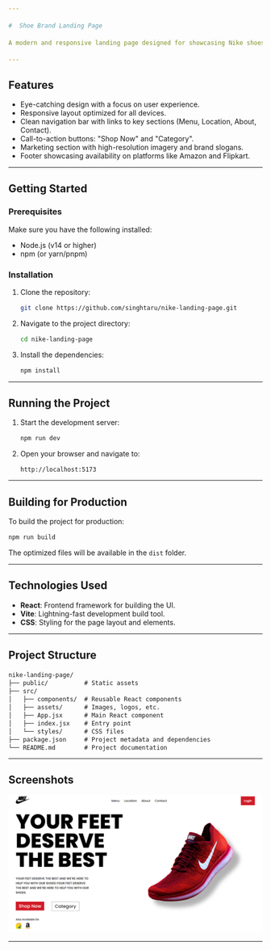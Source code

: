 ```yaml
---

#  Shoe Brand Landing Page

A modern and responsive landing page designed for showcasing Nike shoes, built with **React** and styled with CSS. This project demonstrates a professional UI/UX design with interactive elements.

---
```


## **Features**
- Eye-catching design with a focus on user experience.
- Responsive layout optimized for all devices.
- Clean navigation bar with links to key sections (Menu, Location, About, Contact).
- Call-to-action buttons: "Shop Now" and "Category".
- Marketing section with high-resolution imagery and brand slogans.
- Footer showcasing availability on platforms like Amazon and Flipkart.

---

## **Getting Started**

### **Prerequisites**
Make sure you have the following installed:
- Node.js (v14 or higher)
- npm (or yarn/pnpm)

### **Installation**
1. Clone the repository:
   ```bash
   git clone https://github.com/singhtaru/nike-landing-page.git
   ```
2. Navigate to the project directory:
   ```bash
   cd nike-landing-page
   ```
3. Install the dependencies:
   ```bash
   npm install
   ```

---

## **Running the Project**
1. Start the development server:
   ```bash
   npm run dev
   ```
2. Open your browser and navigate to:
   ```
   http://localhost:5173
   ```

---

## **Building for Production**
To build the project for production:
```bash
npm run build
```
The optimized files will be available in the `dist` folder.

---

## **Technologies Used**
- **React**: Frontend framework for building the UI.
- **Vite**: Lightning-fast development build tool.
- **CSS**: Styling for the page layout and elements.

---

## **Project Structure**
```
nike-landing-page/
├── public/          # Static assets
├── src/
│   ├── components/  # Reusable React components
│   ├── assets/      # Images, logos, etc.
│   ├── App.jsx      # Main React component
│   ├── index.jsx    # Entry point
│   └── styles/      # CSS files
├── package.json     # Project metadata and dependencies
└── README.md        # Project documentation
```

---

## **Screenshots**
![Nike Landing Page Screenshot](images/final%20page.png)

---

